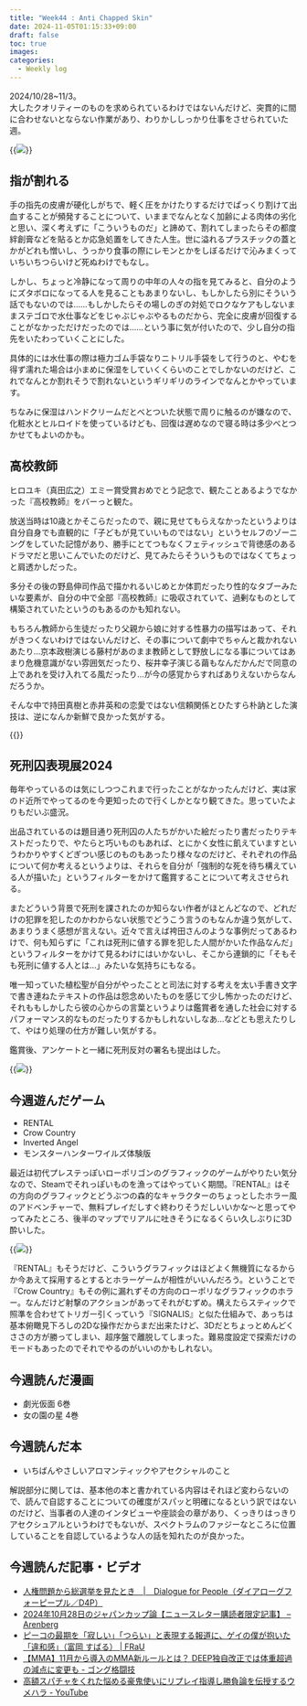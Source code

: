 ```yaml
---
title: "Week44 : Anti Chapped Skin"
date: 2024-11-05T01:15:33+09:00
draft: false
toc: true
images:
categories:
  - Weekly log
---
```

2024/10/28~11/3。  
大したクオリティーのものを求められているわけではないんだけど、突貫的に間に合わせないとならない作業があり、わりかししっかり仕事をさせられていた週。

{{<image src="/images/images/241030.webp">}}

<!--more-->

## 指が割れる

手の指先の皮膚が硬化しがちで、軽く圧をかけたりするだけでぱっくり割けて出血することが頻発することについて、いままでなんとなく加齢による肉体の劣化と思い、深く考えずに「こういうものだ」と諦めて、割れてしまったらその都度絆創膏などを貼るとか応急処置をしてきた人生。世に溢れるプラスチックの蓋とかがどれも憎いし、うっかり食事の際にレモンとかをしぼるだけで沁みまくっていちいちつらいけど死ぬわけでもなし。

しかし、ちょっと冷静になって周りの中年の人々の指を見てみると、自分のようにズタボロになってる人を見ることもあまりないし、もしかしたら別にそういう話でもないのでは……もしかしたらその場しのぎの対処でロクなケアもしないままステゴロで水仕事などをじゃぶじゃぶやるものだから、完全に皮膚が回復することがなかっただけだったのでは……という事に気が付いたので、少し自分の指先をいたわっていくことにした。

具体的には水仕事の際は極力ゴム手袋なりニトリル手袋をして行うのと、やむを得ず濡れた場合は小まめに保湿をしていくくらいのことでしかないのだけど、これでなんとか割れそうで割れないというギリギリのラインでなんとかやっています。

ちなみに保湿はハンドクリームだとべとついた状態で周りに触るのが嫌なので、化粧水とヒルロイドを使っているけども、回復は遅めなので寝る時は多少べとつかせてもよいのかも。

## 高校教師

ヒロユキ（真田広之）エミー賞受賞おめでとう記念で、観たことあるようでなかった『高校教師』をバーっと観た。

放送当時は10歳とかそこらだったので、親に見せてもらえなかったというよりは自分自身でも直観的に「子どもが見ていいものではない」というセルフのゾーニングをしていた記憶があり、勝手にとてつもなくフェティッシュで背徳感のあるドラマだと思いこんでいたのだけど、見てみたらそういうものではなくてちょっと肩透かしだった。

多分その後の野島伸司作品で描かれるいじめとか体罰だったり性的なタブーみたいな要素が、自分の中で全部『高校教師』に吸収されていて、過剰なものとして構築されていたというのもあるのかも知れない。

もちろん教師から生徒だったり父親から娘に対する性暴力の描写はあって、それがきつくないわけではないんだけど、その事について劇中でちゃんと裁かれないあたり…京本政樹演じる藤村があのまま教師として野放しになる事についてはあまり危機意識がない雰囲気だったり、桜井幸子演じる繭もなんだかんだで同意の上であれを受け入れてる風だったり…が今の感覚からすればありえないからなんだろうか。

そんな中で持田真樹と赤井英和の恋愛ではない信頼関係とひたすら朴訥とした演技は、逆になんか新鮮で良かった気がする。

{{<youtube uoS6yaPkG30 >}}

## 死刑囚表現展2024

毎年やっているのは気にしつつこれまで行ったことがなかったんだけど、実は家のド近所でやってるのを今更知ったので行くしかとなり観てきた。思っていたよりもだいぶ盛況。

出品されているのは題目通り死刑囚の人たちがかいた絵だったり書だったりテキストだったりで、やたらと巧いものもあれば、とにかく女性に飢えていますというわかりやすくどぎつい感じのものもあったり様々なのだけど、それぞれの作品について何か考えるというよりは、それらを自分が「強制的な死を待ち構えている人が描いた」というフィルターをかけて鑑賞することについて考えさせられる。

またどういう背景で死刑を課されたのか知らない作者がほとんどなので、どれだけの犯罪を犯したのかわからない状態でどうこう言うのもなんか違う気がして、あまりうまく感想が言えない。近々で言えば袴田さんのような事例だってあるわけで、何も知らずに「これは死刑に値する罪を犯した人間がかいた作品なんだ」というフィルターをかけて見るわけにはいかないし、そこから連鎖的に「そもそも死刑に値する人とは…」みたいな気持ちにもなる。

唯一知っていた植松聖が自分がやったことと司法に対する考えを太い手書き文字で書き連ねたテキストの作品は怨念めいたものを感じて少し怖かったのだけど、それももしかしたら彼の心からの言葉というよりは鑑賞者を通した社会に対するパフォーマンス的なものだったりするかもしれないしなあ…などとも思えたりして、やはり処理の仕方が難しい気がする。

鑑賞後、アンケートと一緒に死刑反対の署名も提出はした。

{{<image src="/images/2024/1103_shikei.webp">}}

## 今週遊んだゲーム

- RENTAL
- Crow Country
- Inverted Angel
- モンスターハンターワイルズ体験版

最近は初代プレステっぽいローポリゴンのグラフィックのゲームがやりたい気分なので、Steamでそれっぽいものを漁ってはやっていく期間。『RENTAL』はその方向のグラフィックとどうぶつの森的なキャラクターのちょっとしたホラー風のアドベンチャーで、無料プレイだしすぐ終わりそうだしいいかな～と思ってやってみたところ、後半のマップでリアルに吐きそうになるくらい久しぶりに3D酔いした。

{{<image src="/images/2024/1102_rental.webp" >}}

『RENTAL』もそうだけど、こういうグラフィックはほどよく無機質になるからか今あえて採用するとするとホラーゲームが相性がいいんだろう。ということで『Crow Country』もその例に漏れずその方向のローポリなグラフィックのホラー。なんだけど射撃のアクションがあってそれがむずめ。構えたらスティックで照準を合わせてトリガー引くっていう『SIGNALIS』と似た仕組みで、あっちは基本俯瞰見下ろしの2Dな操作だからまだ出来たけど、3Dだとちょっとめんどくささの方が勝ってしまい、超序盤で離脱してしまった。難易度設定で探索だけのモードもあったのでそれでやるのがいいのかもしれない。

## 今週読んだ漫画

- 劇光仮面 6巻
- 女の園の星 4巻

## 今週読んだ本

- いちばんやさしいアロマンティックやアセクシャルのこと

解説部分に関しては、基本他の本と書かれている内容はそれほど変わらないので、読んで自認することについての確度がスパッと明確になるという訳ではないのだけど、当事者の人達のインタビューや座談会の章があり、くっきりはっきりアセクシュアルというわけでもないが、スペクトラムのファジーなところに位置していることを自認しているような人の話を知れたのが良かった。

## 今週読んだ記事・ビデオ

- [人権問題から総選挙を見たとき　|　Dialogue for People（ダイアローグフォーピープル／D4P）](https://d4p.world/29437/)
- [2024年10月28日のジャパンカップ論【ニュースレター購読者限定記事】 – Arenberg](https://arenberg.press/magazine/japancup20241028/)
- [ピーコの最期を「寂しい」「つらい」と表現する報道に、ゲイの僕が抱いた「違和感」（富岡 すばる） | FRaU](https://gendai.media/articles/-/140545?imp=0)
- [【MMA】11月から導入のMMA新ルールとは？ DEEP独自改正では体重超過の減点に変更も - ゴング格闘技](https://gonkaku.jp/articles/18687)
- [高額スパチャをくれた悩める豪鬼使いにリプレイ指導し勝負論を伝授するウメハラ - YouTube](https://www.youtube.com/watch?v=wgnAk6SGpms)

